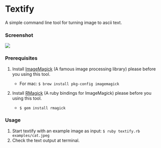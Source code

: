 # Textify

A simple command line tool for turning image to ascii text.

### Screenshot

![](https://github.com/shrimp509/terminal-games/blob/main/screenshots/textify-example.png)

### Prerequisites

1. Install [ImageMagick](https://imagemagick.org/index.php) (A famous image processing library) please before you using this tool.

    * For mac: `$ brew install pkg-config imagemagick`

2. Install [RMagick](https://github.com/rmagick/rmagick) (A ruby bindings for ImageMagick) please before you using this tool.

    * `$ gem install rmagick`

### Usage

1. Start textify with an example image as input: `$ ruby textify.rb examples/cat.jpeg`
2. Check the text output at terminal.